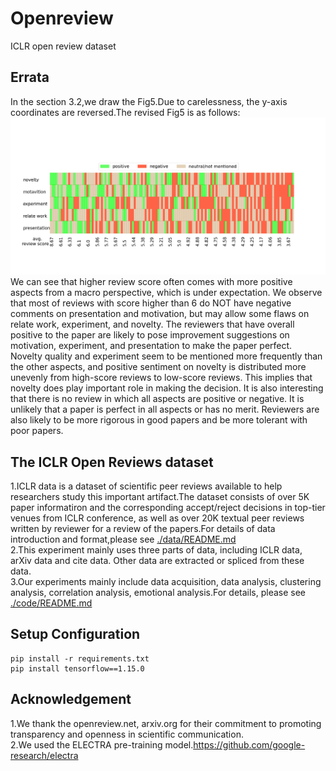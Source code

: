 # Openreview
ICLR open review dataset
## Errata
In the section 3.2,we draw the Fig5.Due to carelessness, the y-axis coordinates are reversed.The revised Fig5 is as follows:<br>
![ad](https://github.com/Seafoodair/Openreview/blob/master/img-folder/sentiment.png)
 We can see that higher review score often comes with more positive aspects from a macro perspective, which is under expectation. We observe that most of reviews with score higher than 6 do NOT have negative comments on presentation and motivation, but may allow some flaws on relate work, experiment, and novelty. The reviewers that have overall positive to the paper are likely to pose improvement suggestions on motivation, experiment, and presentation to make the paper perfect. Novelty quality and experiment seem to be mentioned
more frequently than the other aspects, and positive sentiment on novelty
is distributed more unevenly from high-score reviews to low-score reviews. This
implies that novelty does play important role in making the decision.
It is also interesting that there is no review in which all aspects are positive or
negative. It is unlikely that a paper is perfect in all aspects or has no merit. Reviewers are also likely to be more rigorous in good papers and be more tolerant
with poor papers.
## The ICLR Open Reviews dataset<br>
1.ICLR data is a dataset of scientific peer reviews available to help researchers study this important artifact.The dataset consists of over 5K paper informatiron and the corresponding accept/reject decisions in top-tier venues from ICLR conference, as well as over 20K textual peer reviews written by reviewer for a review of the papers.For details of data introduction and format,please see [./data/README.md](./data/README.md)<br>
2.This experiment mainly uses three parts of data, including ICLR data, arXiv data and cite data. Other data are extracted or spliced from these data.<br>
3.Our experiments mainly include data acquisition, data analysis, clustering analysis, correlation analysis, emotional analysis.For details, please see [./code/README.md](./code/README.md)<br>
## Setup Configuration
```
pip install -r requirements.txt
pip install tensorflow==1.15.0
```
## Acknowledgement
1.We thank the openreview.net, arxiv.org for their commitment to promoting transparency and openness in scientific communication.<br>
2.We used the ELECTRA pre-training model.https://github.com/google-research/electra
